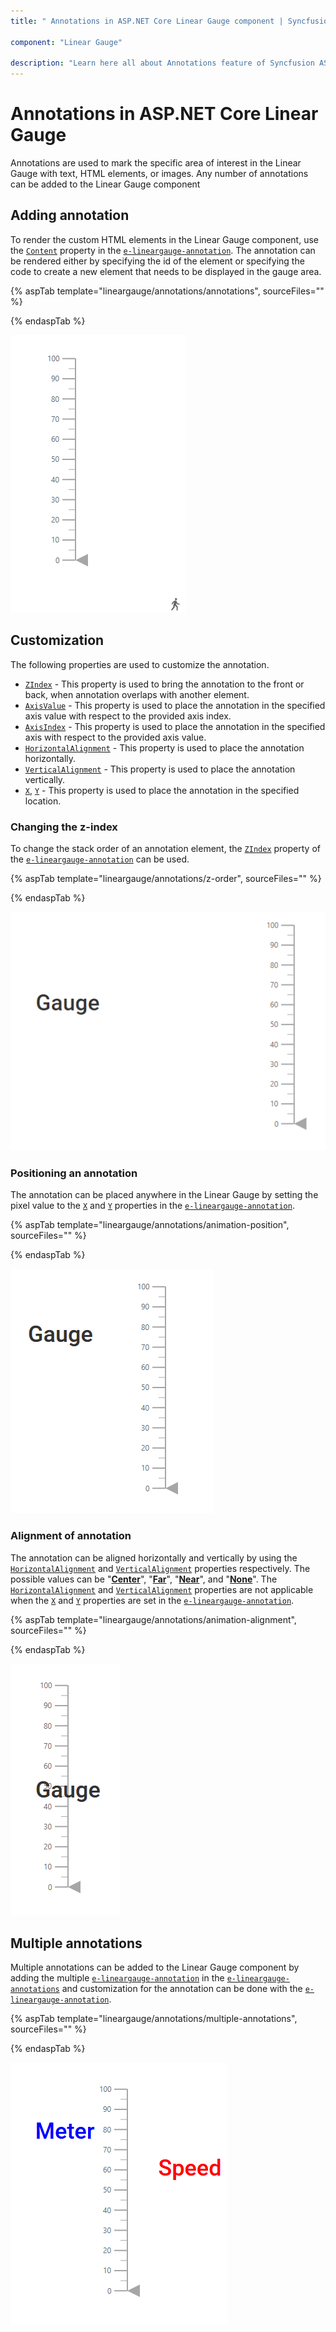 ```yaml
---
title: " Annotations in ASP.NET Core Linear Gauge component | Syncfusion "

component: "Linear Gauge"

description: "Learn here all about Annotations feature of Syncfusion ASP.NET Core Linear Gauge component and more."
---
```


# Annotations in ASP.NET Core Linear Gauge

<!-- markdownlint-disable MD013 -->

Annotations are used to mark the specific area of interest in the Linear Gauge with text, HTML elements, or images. Any number of annotations can be added to the Linear Gauge component

## Adding annotation

To render the custom HTML elements in the Linear Gauge component, use the [`Content`](https://help.syncfusion.com/cr/aspnetcore-js2/Syncfusion.EJ2.LinearGauge.LinearGaugeAnnotation.html#Syncfusion_EJ2_LinearGauge_LinearGaugeAnnotation_Content) property in the [`e-lineargauge-annotation`](https://help.syncfusion.com/cr/aspnetcore-js2/Syncfusion.EJ2.LinearGauge.LinearGaugeAnnotation.html). The annotation can be rendered either by specifying the id of the element or specifying the code to create a new element that needs to be displayed in the gauge area.

<!-- markdownlint-disable MD036 -->

{% aspTab template="lineargauge/annotations/annotations", sourceFiles="" %}

{% endaspTab %}

![Adding annotation to the Linear Gauge](images/annotation.png)

## Customization

The following properties are used to customize the annotation.

* [`ZIndex`](https://help.syncfusion.com/cr/aspnetcore-js2/Syncfusion.EJ2.LinearGauge.LinearGaugeAnnotation.html#Syncfusion_EJ2_LinearGauge_LinearGaugeAnnotation_ZIndex) - This property is used to bring the annotation to the front or back, when annotation overlaps with another element.
* [`AxisValue`](https://help.syncfusion.com/cr/aspnetcore-js2/Syncfusion.EJ2.LinearGauge.LinearGaugeAnnotation.html#Syncfusion_EJ2_LinearGauge_LinearGaugeAnnotation_AxisValue) - This property is used to place the annotation in the specified axis value with respect to the provided axis index.
* [`AxisIndex`](https://help.syncfusion.com/cr/aspnetcore-js2/Syncfusion.EJ2.LinearGauge.LinearGaugeAnnotation.html#Syncfusion_EJ2_LinearGauge_LinearGaugeAnnotation_AxisIndex) - This property is used to place the annotation in the specified axis with respect to the provided axis value.
* [`HorizontalAlignment`](https://help.syncfusion.com/cr/aspnetcore-js2/Syncfusion.EJ2.LinearGauge.LinearGaugeAnnotation.html#Syncfusion_EJ2_LinearGauge_LinearGaugeAnnotation_HorizontalAlignment) - This property is used to place the annotation horizontally.
* [`VerticalAlignment`](https://help.syncfusion.com/cr/aspnetcore-js2/Syncfusion.EJ2.LinearGauge.LinearGaugeAnnotation.html#Syncfusion_EJ2_LinearGauge_LinearGaugeAnnotation_VerticalAlignment) - This property is used to place the annotation vertically.
* [`X`](https://help.syncfusion.com/cr/aspnetcore-js2/Syncfusion.EJ2.LinearGauge.LinearGaugeAnnotation.html#Syncfusion_EJ2_LinearGauge_LinearGaugeAnnotation_X), [`Y`](https://help.syncfusion.com/cr/aspnetcore-js2/Syncfusion.EJ2.LinearGauge.LinearGaugeAnnotation.html#Syncfusion_EJ2_LinearGauge_LinearGaugeAnnotation_Y) - This property is used to place the annotation in the specified location.

### Changing the z-index

To change the stack order of an annotation element, the [`ZIndex`](https://help.syncfusion.com/cr/aspnetcore-js2/Syncfusion.EJ2.LinearGauge.LinearGaugeAnnotation.html#Syncfusion_EJ2_LinearGauge_LinearGaugeAnnotation_ZIndex) property of the [`e-lineargauge-annotation`](https://help.syncfusion.com/cr/aspnetcore-js2/Syncfusion.EJ2.LinearGauge.LinearGaugeAnnotation.html) can be used.

{% aspTab template="lineargauge/annotations/z-order", sourceFiles="" %}

{% endaspTab %}

![Adding z-index to annotation](images/annotation-zindex.png)

### Positioning an annotation

The annotation can be placed anywhere in the Linear Gauge by setting the pixel value to the [`X`](https://help.syncfusion.com/cr/aspnetcore-js2/Syncfusion.EJ2.LinearGauge.LinearGaugeAnnotation.html#Syncfusion_EJ2_LinearGauge_LinearGaugeAnnotation_X) and [`Y`](https://help.syncfusion.com/cr/aspnetcore-js2/Syncfusion.EJ2.LinearGauge.LinearGaugeAnnotation.html#Syncfusion_EJ2_LinearGauge_LinearGaugeAnnotation_Y) properties in the [`e-lineargauge-annotation`](https://help.syncfusion.com/cr/aspnetcore-js2/Syncfusion.EJ2.LinearGauge.LinearGaugeAnnotation.html).

{% aspTab template="lineargauge/annotations/animation-position", sourceFiles="" %}

{% endaspTab %}

![Adding position to annotation](images/annotation-position.png)

<!-- markdownlint-disable MD036 -->

### Alignment of annotation

The annotation can be aligned horizontally and vertically by using the [`HorizontalAlignment`](https://help.syncfusion.com/cr/aspnetcore-js2/Syncfusion.EJ2.LinearGauge.LinearGaugeAnnotation.html#Syncfusion_EJ2_LinearGauge_LinearGaugeAnnotation_HorizontalAlignment) and [`VerticalAlignment`](https://help.syncfusion.com/cr/aspnetcore-js2/Syncfusion.EJ2.LinearGauge.LinearGaugeAnnotation.html#Syncfusion_EJ2_LinearGauge_LinearGaugeAnnotation_VerticalAlignment) properties respectively. The possible values can be "[**Center**](https://help.syncfusion.com/cr/aspnetcore-js2/Syncfusion.EJ2.LinearGauge.Placement.html#Syncfusion_EJ2_LinearGauge_Placement_Center)", "[**Far**](https://help.syncfusion.com/cr/aspnetcore-js2/Syncfusion.EJ2.LinearGauge.Placement.html#Syncfusion_EJ2_LinearGauge_Placement_Far)", "[**Near**](https://help.syncfusion.com/cr/aspnetcore-js2/Syncfusion.EJ2.LinearGauge.Placement.html#Syncfusion_EJ2_LinearGauge_Placement_Near)", and "[**None**](https://help.syncfusion.com/cr/aspnetcore-js2/Syncfusion.EJ2.LinearGauge.Placement.html#Syncfusion_EJ2_LinearGauge_Placement_None)". The [`HorizontalAlignment`](https://help.syncfusion.com/cr/aspnetcore-js2/Syncfusion.EJ2.LinearGauge.LinearGaugeAnnotation.html#Syncfusion_EJ2_LinearGauge_LinearGaugeAnnotation_HorizontalAlignment) and [`VerticalAlignment`](https://help.syncfusion.com/cr/aspnetcore-js2/Syncfusion.EJ2.LinearGauge.LinearGaugeAnnotation.html#Syncfusion_EJ2_LinearGauge_LinearGaugeAnnotation_VerticalAlignment) properties are not applicable when the [`X`](https://help.syncfusion.com/cr/aspnetcore-js2/Syncfusion.EJ2.LinearGauge.LinearGaugeAnnotation.html#Syncfusion_EJ2_LinearGauge_LinearGaugeAnnotation_X) and [`Y`](https://help.syncfusion.com/cr/aspnetcore-js2/Syncfusion.EJ2.LinearGauge.LinearGaugeAnnotation.html#Syncfusion_EJ2_LinearGauge_LinearGaugeAnnotation_Y) properties are set in the [`e-lineargauge-annotation`](https://help.syncfusion.com/cr/aspnetcore-js2/Syncfusion.EJ2.LinearGauge.LinearGaugeAnnotation.html).

{% aspTab template="lineargauge/annotations/animation-alignment", sourceFiles="" %}

{% endaspTab %}

![Alignment of annotation](images/annotation-alignment.png)

## Multiple annotations

Multiple annotations can be added to the Linear Gauge component by adding the multiple [`e-lineargauge-annotation`](https://help.syncfusion.com/cr/aspnetcore-js2/Syncfusion.EJ2.LinearGauge.LinearGaugeAnnotation.html) in the [`e-lineargauge-annotations`](https://help.syncfusion.com/cr/aspnetcore-js2/Syncfusion.EJ2.LinearGauge.LinearGaugeAnnotations.html) and customization for the annotation can be done with the [`e-lineargauge-annotation`](https://help.syncfusion.com/cr/aspnetcore-js2/Syncfusion.EJ2.LinearGauge.LinearGaugeAnnotation.html).

{% aspTab template="lineargauge/annotations/multiple-annotations", sourceFiles="" %}

{% endaspTab %}

![Adding multiple annotations](images/multiple-annotation.png)